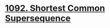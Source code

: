 # [1092. Shortest Common Supersequence](https://leetcode.com/problems/shortest-common-supersequence/)
